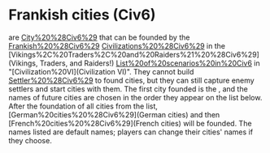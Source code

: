 # Frankish cities (Civ6)

 are [City%20%28Civ6%29](cities) that can be founded by the [Frankish%20%28Civ6%29](Frankish) [Civilizations%20%28Civ6%29](civilization) in the [Vikings%2C%20Traders%2C%20and%20Raiders%21%20%28Civ6%29](Vikings, Traders, and Raiders!) [List%20of%20scenarios%20in%20Civ6](scenario) in "[Civilization%20VI](Civilization VI)". They cannot build [Settler%20%28Civ6%29](Settlers) to found cities, but they can still capture enemy settlers and start cities with them. The first city founded is the , and the names of future cities are chosen in the order they appear on the list below. After the foundation of all cities from the list, [German%20cities%20%28Civ6%29](German cities) and then [French%20cities%20%28Civ6%29](French cities) will be founded.
The names listed are default names; players can change their cities' names if they choose.
